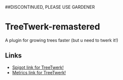##DISCONTINUED, PLEASE USE GARDENER

# TreeTwerk-remastered
A plugin for growing trees faster (but u need to twerk it!)


## Links
- [Spigot link for TreeTwerk!](https://www.spigotmc.org/resources/treetwerk.80213/)
- [Metrics link for TreeTwerk!](https://bstats.org/plugin/bukkit/TreeTwerk/7882/)
